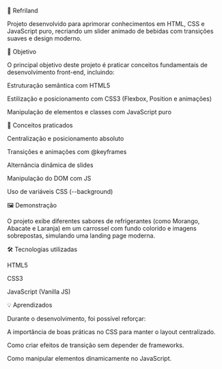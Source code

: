 🥤 Refriland

Projeto desenvolvido para aprimorar conhecimentos em HTML, CSS e JavaScript puro, recriando um slider animado de bebidas com transições suaves e design moderno.

🚀 Objetivo

O principal objetivo deste projeto é praticar conceitos fundamentais de desenvolvimento front-end, incluindo:

Estruturação semântica com HTML5

Estilização e posicionamento com CSS3 (Flexbox, Position e animações)

Manipulação de elementos e classes com JavaScript puro

🧠 Conceitos praticados

Centralização e posicionamento absoluto

Transições e animações com @keyframes

Alternância dinâmica de slides

Manipulação do DOM com JS

Uso de variáveis CSS (--background)

🖼️ Demonstração

O projeto exibe diferentes sabores de refrigerantes (como Morango, Abacate e Laranja) em um carrossel com fundo colorido e imagens sobrepostas, simulando uma landing page moderna.

🛠️ Tecnologias utilizadas

HTML5

CSS3

JavaScript (Vanilla JS)

💡 Aprendizados

Durante o desenvolvimento, foi possível reforçar:

A importância de boas práticas no CSS para manter o layout centralizado.

Como criar efeitos de transição sem depender de frameworks.

Como manipular elementos dinamicamente no JavaScript.
